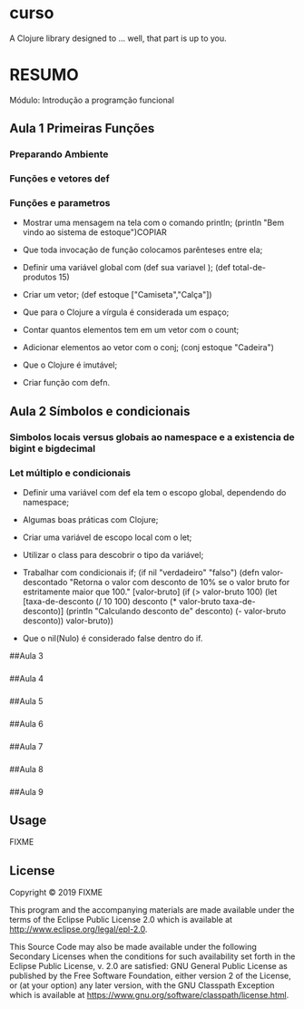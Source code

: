 # curso

A Clojure library designed to ... well, that part is up to you.

# RESUMO

Módulo: Introdução a programção funcional

## Aula 1 Primeiras Funções

### Preparando Ambiente

### Funções e vetores def

### Funções e parametros

* Mostrar uma mensagem na tela com o comando println;
  (println "Bem vindo ao sistema de estoque")COPIAR

* Que toda invocação de função colocamos parênteses entre ela;
 
* Definir uma variável global com (def sua variavel );
  (def total-de-produtos 15)
 
* Criar um vetor;
  (def estoque ["Camiseta","Calça"])

* Que para o Clojure a vírgula é considerada um espaço;

* Contar quantos elementos tem em um vetor com o count;

* Adicionar elementos ao vetor com o conj;
  (conj estoque "Cadeira")

* Que o Clojure é imutável;

* Criar função com defn.


## Aula 2 Símbolos e condicionais

### Simbolos locais versus globais ao namespace e a existencia de bigint e bigdecimal

### Let múltiplo e condicionais

* Definir uma variável com def ela tem o escopo global, dependendo do namespace;

* Algumas boas práticas com Clojure;

* Criar uma variável de escopo local com o let;

* Utilizar o class para descobrir o tipo da variável;

* Trabalhar com condicionais if;
  (if nil "verdadeiro" "falso")
  (defn valor-descontado
   "Retorna o valor com desconto de 10% se o valor bruto for estritamente maior que 100."
   [valor-bruto]
   (if (> valor-bruto 100)
    (let [taxa-de-desconto (/ 10 100)
          desconto (* valor-bruto taxa-de-desconto)]
      (println "Calculando desconto de" desconto)
      (- valor-bruto desconto))
     valor-bruto))

* Que o nil(Nulo) é considerado false dentro do if.


##Aula 3

###
###

##Aula 4
###
###

##Aula 5
###
###

##Aula 6
###
###

##Aula 7
###
###

##Aula 8
###
###

##Aula 9
###
###



## Usage

FIXME

## License

Copyright © 2019 FIXME

This program and the accompanying materials are made available under the
terms of the Eclipse Public License 2.0 which is available at
http://www.eclipse.org/legal/epl-2.0.

This Source Code may also be made available under the following Secondary
Licenses when the conditions for such availability set forth in the Eclipse
Public License, v. 2.0 are satisfied: GNU General Public License as published by
the Free Software Foundation, either version 2 of the License, or (at your
option) any later version, with the GNU Classpath Exception which is available
at https://www.gnu.org/software/classpath/license.html.
